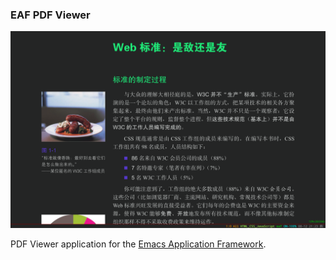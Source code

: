 ### EAF PDF Viewer

<p align="center">
  <img width="800" src="./screenshot.png">
</p>

PDF Viewer application for the [Emacs Application Framework](https://github.com/emacs-eaf/emacs-application-framework).
